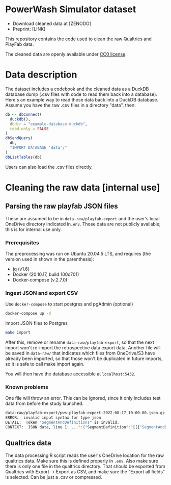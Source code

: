 # PowerWash Simulator dataset

- Download cleaned data at [ZENODO]
- Preprint: [LINK]

This repository contains the code used to clean the raw Qualtrics and PlayFab data.

The cleaned data are openly available under [CC0 license](https://creativecommons.org/publicdomain/zero/1.0/).

# Data description

The dataset includes a codebook and the cleaned data as a DuckDB database dump (.csv files with code to read them back into a database). Here's an example way to read those data back into a DuckDB database. Assume you have the raw .csv files in a directory "data", then:

```r
db <- dbConnect(
  duckdb(), 
  dbdir = "example-database.duckdb", 
  read_only = FALSE
)
dbSendQuery(
  db,
  "IMPORT DATABASE 'data';"
)
dbListTables(db)
```

Users can also load the .csv files directly.

# Cleaning the raw data [internal use]

## Parsing the raw playfab JSON files

These are assumed to be in `data-raw/playfab-export` and the user's local OneDrive directory indicated in`.env`. Those data are not publicly available; this is for internal use only.

### Prerequisites

The preprocessing was run on Ubuntu 20.04.5 LTS, and requires (the version used in shown in the parenthesis):

- jq (v1.6)
- Docker (20.10.17, build 100c701)
- Docker-compose (v.2.7.0)

### Ingest JSON and export CSV

Use `docker-compose` to start postgres and pgAdmin (optional)

```bash
docker-compose up -d
```

Import JSON files to Postgres

```bash
make import
```

After this, remove or rename `data-raw/playfab-export`, so that the next import won't re-import the retrospective data export data. Another file will be saved in `data-raw/` that indicates which files from OneDrive/S3 have already been imported, so that those won't be duplicated in future imports, so it is safe to call make import again.

You will then have the database accessible at `localhost:5432`.

### Known problems

One file will throw an error. This can be ignored, since it only includes test data from before the study launched.

```bash
data-raw/playfab-export/pws-playfab-export-2022-08-17_10-00-00.json.gz
ERROR:  invalid input syntax for type json
DETAIL:  Token "SegmentAndDefinitions" is invalid.
CONTEXT:  JSON data, line 1: ...":{"SegmentDefinition":"[[{"SegmentAndDefinitions"
```

## Qualtrics data

The data processing R script reads the user's OneDrive location for the raw qualtrics data. Make sure this is defined properly in `.env`. Also make sure there is only one file in the qualtrics directory. That should be exported from Qualtrics with Export -> Export as CSV, and make sure the "Export all fields" is selected. Can be just a .csv or compressed.
